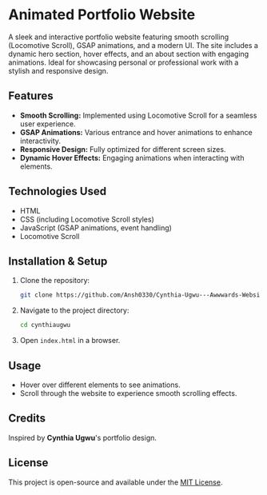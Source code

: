 # Animated Portfolio Website

A sleek and interactive portfolio website featuring smooth scrolling (Locomotive Scroll), GSAP animations, and a modern UI. The site includes a dynamic hero section, hover effects, and an about section with engaging animations. Ideal for showcasing personal or professional work with a stylish and responsive design.

## Features
- **Smooth Scrolling:** Implemented using Locomotive Scroll for a seamless user experience.
- **GSAP Animations:** Various entrance and hover animations to enhance interactivity.
- **Responsive Design:** Fully optimized for different screen sizes.
- **Dynamic Hover Effects:** Engaging animations when interacting with elements.

## Technologies Used
- HTML
- CSS (including Locomotive Scroll styles)
- JavaScript (GSAP animations, event handling)
- Locomotive Scroll

## Installation & Setup
1. Clone the repository:
   ```bash
   git clone https://github.com/Ansh0330/Cynthia-Ugwu---Awwwards-Website-Clone.git
   ```
2. Navigate to the project directory:
   ```bash
   cd cynthiaugwu
   ```
3. Open `index.html` in a browser.

## Usage
- Hover over different elements to see animations.
- Scroll through the website to experience smooth scrolling effects.


## Credits
Inspired by **Cynthia Ugwu**'s portfolio design.

## License
This project is open-source and available under the [MIT License](LICENSE).
